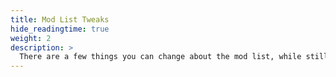 ```yaml
---
title: Mod List Tweaks
hide_readingtime: true
weight: 2
description: >
  There are a few things you can change about the mod list, while still retaining official support. Read about them here!
---
```

